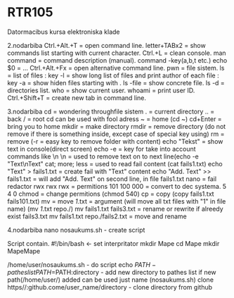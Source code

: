# RTR105
Datormacibus kursa elektroniska klade

2.nodarbiba
Ctrl.+Alt.+T = open command line.
letter+TABx2 = show commands list starting with current character.
Ctrl.+L = clean console.
man command = command description (manual).
command -key(a,b,t etc.)
echo $0 = ...
Ctrl.+Alt.+Fx = open alternative command line.
pwn = file sistem.
ls = list of files : key -l = show long list of files and print author of each file : key -a = show hiden files starting with .
ls -file = show concrete file.
ls -d = directories list.
who = show current user.
whoami = print user ID.
Ctrl.+Shift+T = create new tab in command line.

3.nodarbiba
cd = wondering throughfile sistem
. = current directory
.. = back
/ = root
cd can be used with fool adress
~ = home (cd ~)
cd+Enter = bring you to home
mkdir = make directory
rmdir = remove directory (do not remove if there is something inside, except case of special key using)
rm = remove (-r = easy key to remove folder with content)
echo "Tekst" = show text in console(direct screen)
echo -e = key for take into account commands like \n
\n = used to remove text on to next line(echo -e "Text\nText"
cat; more; less = used to read fail content (cat fails1.txt)
echo "Text" > fails1.txt = create fail with "Text" content
echo "Add. Text" >> fails1.txt = will add "Add. Text" on second line, in file fails1.txt
nano = fail redactor
rwx rwx rwx = permitions
101 100 000 = convert to dec systema.
 5   4   0
 chmod = change permitions (chmod 540)
 cp = copy (copy fails1.txt fails101.txt)
 mv = move
 *1*.txt = argument (will move all txt files with "1" in file name) (mv *1*.txt repo./)
 mv fails1.txt fails3.txt = rename or rewrite if alreedy exist fails3.txt
 mv fails1.txt repo./fails2.txt = move and rename
 
4.nodarbiba
nano nosaukums.sh - create script

Script contain.
#!/bin/bash <- set interpritator
mkdir Mape
cd Mape
mkdir MapeMape
 
/home/user/nosaukums.sh - do script
echo $PATH - pathes list
PATH=$PATH:directory - add new directory to pathes list
if new path(/home/user/) added can be used just name (nosaukums.sh)
clone https//:github.come/user_name/directory - clone directory from github
